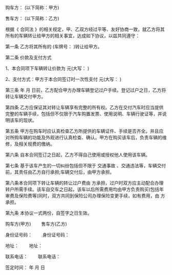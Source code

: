 
 


购车方： (以下简称：甲方)


售车方： (以下简称：乙方)


根据《
合同法
》的相关规定，甲、乙双方经过平等、友好协商一致，就乙方将其所有的车辆转让给甲方的相关事宜，达成如下协议，以兹共同遵守：


第一条 乙方将其所有的 (车牌号： )转让给甲方。


第二条 价款及支付方式


1、本合同项下车辆转让价款为 元(大写： )


2、支付方式：甲方于本合同签订时一次性支付 元(大写： )


第三条 年 月 日前，乙方配合甲方办理车辆登记过户手续。登记过户之日，乙方将转让车辆交付甲方。


第四条 乙方应保证其对转让车辆享有完整的所有权。乙方在交付汽车时应当提供完整的车辆手续，包括但不仅限于汽车购置发票、使用说明、车辆行驶证等，并说明该车的现状。


第五条 甲方在购车时应认真检查乙方所提供的车辆证件、手续是否齐全。并且应对所购车辆的功能及外观进行认真检查、确认。甲方在购买该车后，负责车辆的维修，及相关规费的缴纳。


第六条 自本合同签订之日起，乙方不得自己使用或授权他人使用该车辆。


第七条 基于该车产生的一切纠纷包括但不限于
交通事故
、交通违法等，车辆交付前，其责任由乙方自行承担;车辆交付后，由甲方承担。


第八条本合同项下转让车辆的转让过户费由 方承担，过户时双方应主动配合办理转户所需手续。该车自交车之日起，该车以后所需费用均由甲方负责购买(包括年审费及保险费等)同时，双方共同到保险公司办理保险变更手续，如有费用，由 方承担。


第九条 本协议一式两份，自签字之日生效。


购车方(甲方) 　　售车方(乙方)


身份证号码： 　　身份证号码：


地址： 　　地址：


联系电话： 　　联系电话：


签定时间： 年 月 日
 


 

 
 
 
 
 
  


  
 

  


  


  
 
 
 
 

